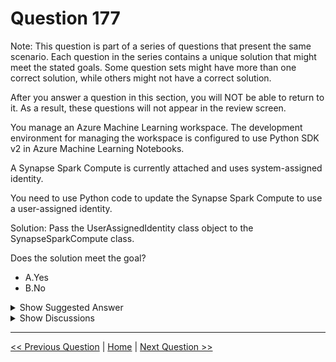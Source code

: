 # Question 177

Note: This question is part of a series of questions that present the same scenario. Each question in the series contains a unique solution that might meet the stated goals. Some question sets might have more than one correct solution, while others might not have a correct solution.

After you answer a question in this section, you will NOT be able to return to it. As a result, these questions will not appear in the review screen.

You manage an Azure Machine Learning workspace. The development environment for managing the workspace is configured to use Python SDK v2 in Azure Machine Learning Notebooks.

A Synapse Spark Compute is currently attached and uses system-assigned identity.

You need to use Python code to update the Synapse Spark Compute to use a user-assigned identity.

Solution: Pass the UserAssignedIdentity class object to the SynapseSparkCompute class.

Does the solution meet the goal?

- A.Yes
- B.No

<details>
  <summary>Show Suggested Answer</summary>

<strong>A</strong><br>

</details>

<details>
  <summary>Show Discussions</summary>

<blockquote><p><strong>astone42</strong> <code>(Mon 13 Jan 2025 14:24)</code> - <em>Upvotes: 1</em></p><p>A Synapse Spark pool can also use a user-assigned identity. For a user-assigned identity, you can pass a managed identity definition, using the IdentityConfiguration class, as the identity parameter of the SynapseSparkCompute class. For the managed identity definition used in this way, set the type to UserAssigned. In addition, pass a user_assigned_identities parameter. The parameter user_assigned_identities is a list of objects of the UserAssignedIdentity class. The resource_idof the user-assigned identity populates each UserAssignedIdentity class object

https://learn.microsoft.com/en-us/azure/machine-learning/how-to-manage-synapse-spark-pool?view=azureml-api-2&amp;tabs=sdk#update-the-synapse-spark-pool</p></blockquote>

<blockquote><p><strong>colin1919</strong> <code>(Wed 11 Dec 2024 12:13)</code> - <em>Upvotes: 1</em></p><p>No. It is tricky, but no.

You don&#x27;t pass the UserAssignedIdentity() to SynapseSparkCompute() but to the user_assigned_identities INSIDE the ManagedIdentityConfiguration(), which in turn is passed to the SynapseSparkCompute() class.</p></blockquote>

<blockquote><p><strong>Sadhak</strong> <code>(Wed 27 Nov 2024 21:56)</code> - <em>Upvotes: 2</em></p><p>spark_compute = ml_client.compute.get(&quot;&lt;your-spark-compute-name&gt;&quot;)
spark_compute.identity = ManagedIdentityConfiguration(
type=&quot;UserAssigned&quot;,
user_assigned_identities=[
&quot;/subscriptions/&lt;your-subscription-id&gt;/resourcegroups/&lt;your-resource-group-name&gt;/providers/Microsoft.ManagedIdentity/userAssignedIdentities/&lt;your-identity-name&gt;&quot;
]
)</p></blockquote>
<blockquote><p><strong>Sadhak</strong> <code>(Sun 17 Nov 2024 20:58)</code> - <em>Upvotes: 2</em></p><p>The answer is &quot;Yes&quot;</p></blockquote>
<blockquote><p><strong>Arvindu89</strong> <code>(Sun 27 Oct 2024 04:36)</code> - <em>Upvotes: 3</em></p><p>The answer is &quot;Yes&quot;

spark_compute = ml_client.compute.get(&quot;&lt;your-spark-compute-name&gt;&quot;)
spark_compute.identity = ManagedIdentityConfiguration(
type=&quot;UserAssigned&quot;,
user_assigned_identities=[
&quot;/subscriptions/&lt;your-subscription-id&gt;/resourcegroups/&lt;your-resource-group-name&gt;/providers/Microsoft.ManagedIdentity/userAssignedIdentities/&lt;your-identity-name&gt;&quot;
]
)</p></blockquote>

</details>

---

[<< Previous Question](question_176.md) | [Home](../index.md) | [Next Question >>](question_178.md)
